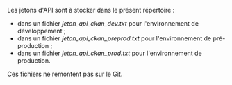 
Les jetons d'API sont à stocker dans le présent répertoire :
- dans un fichier *jeton_api_ckan_dev.txt* pour l'environnement de développement ;
- dans un fichier *jeton_api_ckan_preprod.txt* pour l'environnement de pré-production ;
- dans un fichier *jeton_api_ckan_prod.txt* pour l'environnement de production.

Ces fichiers ne remontent pas sur le Git.
